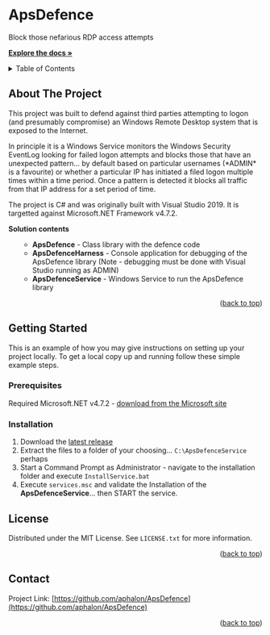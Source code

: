<h1>ApsDefence</h3>

  <p>Block those nefarious RDP access attempts</p>
  <p>
    <a href="https://github.com/aphalon/ApsDefence"><strong>Explore the docs »</strong></a>
  </p>
</div>

<a name="readme-top"></a>
<!-- TABLE OF CONTENTS -->
<details>
  <summary>Table of Contents</summary>
  <ol>
    <li>
      <a href="#about-the-project">About The Project</a>
    </li>
    <li>
      <a href="#getting-started">Getting Started</a>
      <ul>
        <li><a href="#prerequisites">Prerequisites</a></li>
        <li><a href="#installation">Installation</a></li>
      </ul>
    </li>
    <li><a href="#license">License</a></li>
    <li><a href="#contact">Contact</a></li>
  </ol>
</details>



<!-- ABOUT THE PROJECT -->
## About The Project

<p>This project was built to defend against third parties attempting to logon (and presumably compromise) an Windows Remote Desktop system that is exposed to the Internet.</p>
<p>In principle it is a Windows Service monitors the Windows Security EventLog looking for failed logon attempts and blocks those that have an unexpected pattern... by default based on particular usernames (*ADMIN* is a favourite) or whether a particular IP has initiated a filed logon multiple times within a time period. Once a pattern is detected it blocks all traffic from that IP address for a set period of time.</p>

<p>The project is C# and was originally built with Visual Studio 2019. It is targetted against Microsoft.NET Framework v4.7.2.</p>

<p><b>Solution contents</b></p>

  <ol>
      <ul>
        <li><b>ApsDefence</b> - Class library with the defence code</li>
        <li><b>ApsDefenceHarness</b> - Console application for debugging of the ApsDefence library (Note - debugging must be done with Visual Studio running as ADMIN)</li>
        <li><b>ApsDefenceService</b> - Windows Service to run the ApsDefence library</li>
      </ul>
  </ol>

<p align="right">(<a href="#readme-top">back to top</a>)</p>



<!-- GETTING STARTED -->
## Getting Started

This is an example of how you may give instructions on setting up your project locally.
To get a local copy up and running follow these simple example steps.

### Prerequisites

<p>Required Microsoft.NET v4.7.2 - <a href="https://dotnet.microsoft.com/en-us/download/dotnet-framework/net472">download from the Microsoft site</a>

### Installation

1. Download the <a href="https://github.com/aphalon/ApsDefence/releases/download/v1.0.0/ApsDefenceService_1.0.0.zip">latest release</a>
2. Extract the files to a folder of your choosing... `C:\ApsDefenceService` perhaps
3. Start a Command Prompt as Administrator - navigate to the installation folder and execute `InstallService.bat`
4. Execute `services.msc` and validate the Installation of the <b>ApsDefenceService</b>... then START the service.

<!-- LICENSE -->
## License

Distributed under the MIT License. See `LICENSE.txt` for more information.

<p align="right">(<a href="#readme-top">back to top</a>)</p>

<!-- CONTACT -->
## Contact

Project Link: [https://github.com/aphalon/ApsDefence](https://github.com/aphalon/ApsDefence)

<p align="right">(<a href="#readme-top">back to top</a>)</p>
